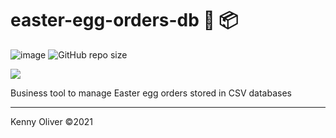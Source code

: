 # easter-egg-orders-db :hatching_chick: :package:

![image](https://www.codefactor.io/repository/github/KennyOliver/easter-egg-orders-db/badge?style=for-the-badge)
![GitHub repo size](https://img.shields.io/github/repo-size/KennyOliver/easter-egg-orders-db?style=for-the-badge)

[![](https://repl.it/badge/github/KennyOliver/easter-egg-orders-db)](https://repl.it/@KennyOliver/easter-egg-orders-db)

Business tool to manage Easter egg orders stored in CSV databases

---
Kenny Oliver ©2021
